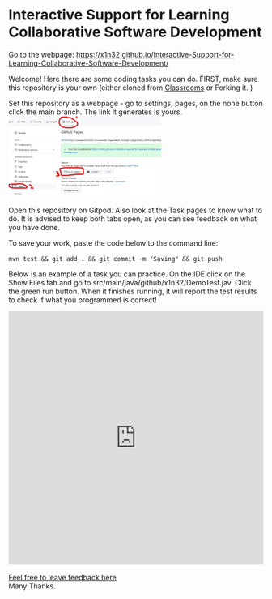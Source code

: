 # Interactive Support for Learning Collaborative Software Development
Go to the webpage: https://x1n32.github.io/Interactive-Support-for-Learning-Collaborative-Software-Development/ <br/>

Welcome!
Here there are some coding tasks you can do.
FIRST, make sure this repository is your own (either cloned from [Classrooms](https://classroom.github.com/a/SN5PqZFQ ) or Forking it. )

Set this repository as a webpage - go to settings, pages, on the none button click the main branch. The link it generates is yours.
<br/><img src="Images/pagesScreenshot.jpg" width="60%" height="60%"><br/>


Open this repository on Gitpod. Also look at the Task pages to know what to do. 
It is advised to keep both tabs open, as you can see feedback on what you have done.

To save your work, paste the code below to the command line:
```shell 
mvn test && git add . && git commit -m "Saving" && git push
``` 

Below is an example of a task you can practice. 
On the IDE click on the Show Files tab and go to 
src/main/java/github/x1n32/DemoTest.jav. Click the green run button. 
When it finishes running, it will report the test results to check if what you programmed is correct! </br>
<iframe frameborder="0" width="100%" height="500px" src="https://replit.com/@MatthewChau3/DemoCode?embed=true"> Sorry your browser does not support inline frames.</iframe>

[Feel free to leave feedback here](https://forms.gle/YRE2fK2rzNPmKfcg9)<br/>
Many Thanks.


